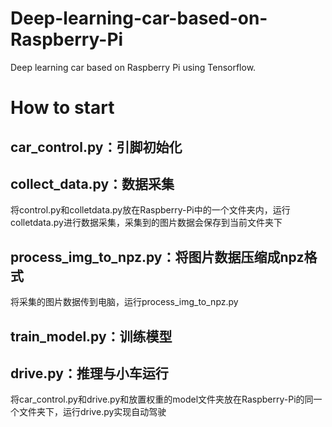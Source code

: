 # Deep-learning-car-based-on-Raspberry-Pi
Deep learning car based on Raspberry Pi using Tensorflow.

# How to start
## car_control.py：引脚初始化
## collect_data.py：数据采集
将control.py和colletdata.py放在Raspberry-Pi中的一个文件夹内，运行colletdata.py进行数据采集，采集到的图片数据会保存到当前文件夹下
## process_img_to_npz.py：将图片数据压缩成npz格式
将采集的图片数据传到电脑，运行process_img_to_npz.py
## train_model.py：训练模型
## drive.py：推理与小车运行
将car_control.py和drive.py和放置权重的model文件夹放在Raspberry-Pi的同一个文件夹下，运行drive.py实现自动驾驶
